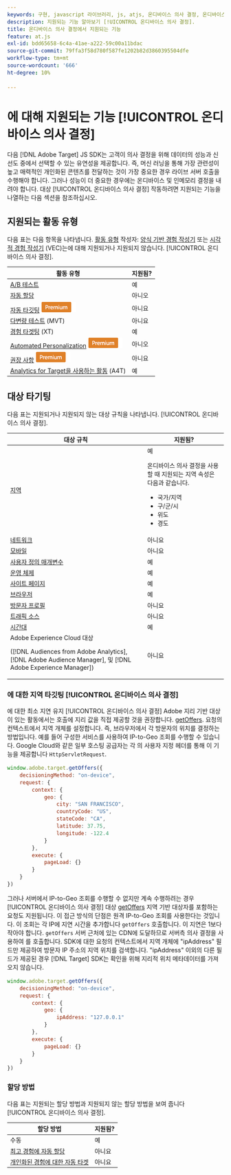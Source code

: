 ```yaml
---
keywords: 구현, javascript 라이브러리, js, atjs, 온디바이스 의사 결정, 온디바이스 의사 결정, 지원되는 기능, $8
description: 지원되는 기능 알아보기 [!UICONTROL 온디바이스 의사 결정].
title: 온디바이스 의사 결정에서 지원되는 기능
feature: at.js
exl-id: bdd65658-6c4a-41ae-a222-59c00a11bdac
source-git-commit: 79ffa3f58d780f587fe1202b82d3860395504dfe
workflow-type: tm+mt
source-wordcount: '666'
ht-degree: 10%

---
```


# 에 대해 지원되는 기능 [!UICONTROL 온디바이스 의사 결정]

다음 [!DNL Adobe Target] JS SDK는 고객이 의사 결정을 위해 데이터의 성능과 신선도 중에서 선택할 수 있는 유연성을 제공합니다. 즉, 머신 러닝을 통해 가장 관련성이 높고 매력적인 개인화된 콘텐츠를 전달하는 것이 가장 중요한 경우 라이브 서버 호출을 수행해야 합니다. 그러나 성능이 더 중요한 경우에는 온디바이스 및 인메모리 결정을 내려야 합니다. 대상 [!UICONTROL 온디바이스 의사 결정] 작동하려면 지원되는 기능을 나열하는 다음 섹션을 참조하십시오.

## 지원되는 활동 유형

다음 표는 다음 항목을 나타냅니다. [활동 유형](https://experienceleague.adobe.com/docs/target/using/activities/target-activities-guide.html) 작성자: [양식 기반 경험 작성기](https://experienceleague.adobe.com/docs/target/using/experiences/form-experience-composer.html) 또는 [시각적 경험 작성기](https://experienceleague.adobe.com/docs/target/using/experiences/vec/visual-experience-composer.html) (VEC)는에 대해 지원되거나 지원되지 않습니다. [!UICONTROL 온디바이스 의사 결정].

| 활동 유형 | 지원됨? |
| --- | --- |
| [A/B 테스트](https://experienceleague.adobe.com/docs/target/using/activities/abtest/test-ab.html) | 예 |
| [자동 할당](https://experienceleague.adobe.com/docs/target/using/activities/auto-allocate/automated-traffic-allocation.html) | 아니오 |
| [자동 타깃팅](https://experienceleague.adobe.com/docs/target/using/activities/auto-target/auto-target-to-optimize.html) ![프리미엄](../../../assets/premium.png) | 아니요 |
| [다변량 테스트](https://experienceleague.adobe.com/docs/target/using/activities/multivariate-test/multivariate-testing.html) (MVT) | 아니요 |
| [경험 타겟팅](https://experienceleague.adobe.com/docs/target/using/activities/experience-targeting/experience-target.html) (XT) | 예 |
| [Automated Personalization](https://experienceleague.adobe.com/docs/target/using/activities/automated-personalization/automated-personalization.html) ![Premium](../../../assets/premium.png) | 아니오 |
| [권장 사항](https://experienceleague.adobe.com/docs/target/using/recommendations/recommendations.html) ![프리미엄](../../../assets/premium.png) | 아니요 |
| [Analytics for Target을 사용하는 활동](https://experienceleague.adobe.com/docs/target/using/integrate/a4t/a4t.html?) (A4T) | 예 |

## 대상 타기팅

다음 표는 지원되거나 지원되지 않는 대상 규칙을 나타냅니다. [!UICONTROL 온디바이스 의사 결정].

| 대상 규칙 | 지원됨? |
| --- | --- |
| [지역](https://experienceleague.adobe.com/docs/target/using/audiences/create-audiences/categories-audiences/geo.html) | 예<P>온디바이스 의사 결정을 사용할 때 지원되는 지역 속성은 다음과 같습니다.<ul><li>국가/지역</li><li>구/군/시</li><li>위도</li><li>경도</li></ul> |
| [네트워크](https://experienceleague.adobe.com/docs/target/using/audiences/create-audiences/categories-audiences/network.html) | 아니요 |
| [모바일](https://experienceleague.adobe.com/docs/target/using/audiences/create-audiences/categories-audiences/mobile.html) | 아니요 |
| [사용자 정의 매개변수](https://experienceleague.adobe.com/docs/target/using/audiences/create-audiences/categories-audiences/custom-parameters.html) | 예 |
| [운영 체제](https://experienceleague.adobe.com/docs/target/using/audiences/create-audiences/categories-audiences/operating-system.html) | 예 |
| [사이트 페이지](https://experienceleague.adobe.com/docs/target/using/audiences/create-audiences/categories-audiences/site-pages.html) | 예 |
| [브라우저](https://experienceleague.adobe.com/docs/target/using/audiences/create-audiences/categories-audiences/browser.html) | 예 |
| [방문자 프로필](https://experienceleague.adobe.com/docs/target/using/audiences/create-audiences/categories-audiences/visitor-profile.html) | 아니요 |
| [트래픽 소스](https://experienceleague.adobe.com/docs/target/using/audiences/create-audiences/categories-audiences/traffic-sources.html) | 아니요 |
| [시간대](https://experienceleague.adobe.com/docs/target/using/audiences/create-audiences/categories-audiences/time-frame.html) | 예 |
| Adobe Experience Cloud 대상<P>([!DNL Audiences from Adobe Analytics], [!DNL Adobe Audience Manager], 및 [!DNL Adobe Experience Manager]) | 아니요 |

### 에 대한 지역 타깃팅 [!UICONTROL 온디바이스 의사 결정]

에 대한 최소 지연 유지 [!UICONTROL 온디바이스 의사 결정] Adobe 지리 기반 대상이 있는 활동에서는 호출에 지리 값을 직접 제공할 것을 권장합니다. [getOffers](/help/dev/implement/client-side/atjs/atjs-functions/adobe-target-getoffers-atjs-2.md). 요청의 컨텍스트에서 지역 개체를 설정합니다. 즉, 브라우저에서 각 방문자의 위치를 결정하는 방법입니다. 예를 들어 구성한 서비스를 사용하여 IP-to-Geo 조회를 수행할 수 있습니다. Google Cloud와 같은 일부 호스팅 공급자는 각 의 사용자 지정 헤더를 통해 이 기능을 제공합니다 `HttpServletRequest`.

```javascript {line-numbers="true"}
window.adobe.target.getOffers({ 
    decisioningMethod: "on-device", 
    request: { 
        context: { 
            geo: { 
                city: "SAN FRANCISCO", 
                countryCode: "US", 
                stateCode: "CA", 
                latitude: 37.75, 
                longitude: -122.4 
            } 
        }, 
        execute: { 
            pageLoad: {} 
        } 
    } 
})
```

그러나 서버에서 IP-to-Geo 조회를 수행할 수 없지만 계속 수행하려는 경우 [!UICONTROL 온디바이스 의사 결정] 대상 [getOffers](/help/dev/implement/client-side/atjs/atjs-functions/adobe-target-getoffers-atjs-2.md) 지역 기반 대상자를 포함하는 요청도 지원됩니다. 이 접근 방식의 단점은 원격 IP-to-Geo 조회를 사용한다는 것입니다. 이 조회는 각 IP에 지연 시간을 추가합니다 `getOffers` 호출합니다. 이 지연은 1보다 작아야 합니다. `getOffers` 서버 근처에 있는 CDN에 도달하므로 서버측 의사 결정을 사용하여 를 호출합니다. SDK에 대한 요청의 컨텍스트에서 지역 개체에 &quot;ipAddress&quot; 필드만 제공하여 방문자 IP 주소의 지역 위치를 검색합니다. &quot;ipAddress&quot; 이외의 다른 필드가 제공된 경우 [!DNL Target] SDK는 확인을 위해 지리적 위치 메타데이터를 가져오지 않습니다.

```javascript {line-numbers="true"}
window.adobe.target.getOffers({ 
    decisioningMethod: "on-device", 
    request: { 
        context: { 
            geo: { 
                ipAddress: "127.0.0.1" 
            } 
        }, 
        execute: { 
            pageLoad: {} 
        } 
    } 
})
```

### 할당 방법

다음 표는 지원되는 할당 방법과 지원되지 않는 할당 방법을 보여 줍니다 [!UICONTROL 온디바이스 의사 결정].

| 할당 방법 | 지원됨? |
| --- | --- |
| 수동 | 예 |
| [최고 경험에 자동 할당](https://experienceleague.adobe.com/docs/target/using/activities/auto-allocate/automated-traffic-allocation.html) | 아니요 |
| [개인화된 경험에 대한 자동 타겟](https://experienceleague.adobe.com/docs/target/using/activities/auto-target/auto-target-to-optimize.html) | 아니요 |
